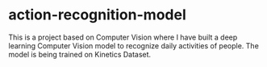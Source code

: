 # action-recognition-model
This is a project based on Computer Vision where I have built a deep learning Computer Vision model to recognize daily activities of people. The model is being trained on Kinetics Dataset.
